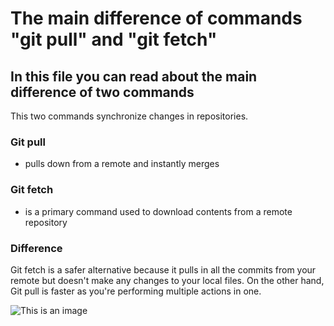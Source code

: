 # The main difference of commands "git pull" and "git fetch"
## In this file you can read about the main difference of two commands
This two commands synchronize changes in repositories.
### **Git pull**
- pulls down from a remote and instantly merges
### **Git fetch**
 - is a primary command used to download contents from a remote repository
 ### **Difference**
Git fetch is a safer alternative because it pulls in all the commits from your remote but doesn't make any changes to your local files. On the other hand, Git pull is faster as you're performing multiple actions in one.

![This is an image](https://s3.amazonaws.com/media.eremedia.com/uploads/2017/02/github12.gif)








